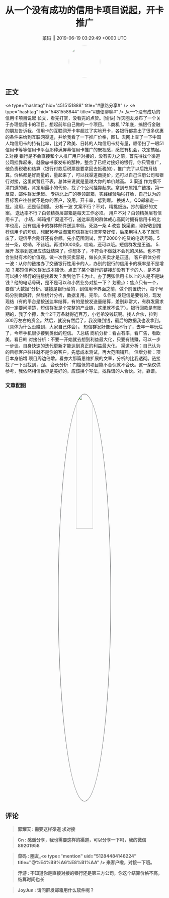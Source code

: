 <h1 align="center">从一个没有成功的信用卡项目说起，开卡推广</h1>




<p align="center">
    <a>菜码 || 2019-06-19 03:29:49 &#43;0000 UTC</a>
</p>

<div align="center">
    <img src="https://images.zsxq.com/FueDmlW3q5mopmQnkA2SS87jcU_O?e=1590940799&amp;token=kIxbL07-8jAj8w1n4s9zv64FuZZNEATmlU_Vm6zD:7jTAsQqmruyRZi7Goh_rW0IyvJs=" width="100" height="100" style="border:1px solid;border-radius:50%; color:#ffffff"/>
</div>




## 正文

<div>
&lt;e type=&#34;hashtag&#34; hid=&#34;4515151888&#34; title=&#34;#思路分享#&#34; /&gt; &lt;e type=&#34;hashtag&#34; hid=&#34;5481558844&#34; title=&#34;#随便聊聊#&#34; /&gt; 从一个没有成功的信用卡项目说起
长文，看完打赏，没看完的点赞。[愉快]
昨天圈友发布了一个关于办理信用卡的项目。想起前年自己做的一个项目。
1.商机
17年底，搞银行金融的朋友告诉我，信用卡的互联网开卡率超过了实地开卡，各银行都拿出了很多优惠的条件来给到互联网渠道，并给我看了一下推广价格，图1。去网上查了一下中国人均信用卡的持有比率，比对了欧美、日韩的人均信用卡持有量，顺带扫了一眼51信用卡等等信用卡平台那种满屏幕信用卡推广的既视感，感觉有机会，决定搞起。
2.对接
银行是不会直接和个人推广用户对接的，没有实力之前，首先得找个渠道公司挂靠起来，就像@书豪发布的那种，整合了已经对接好的银行，你只管推广，他负责税收和结算（银行付款后税票是要拿回去抵税的），推广完了以后按月结算。价格都是好商量的，量起来了，可以找渠道商提价，还可以自己注册公司和银行对接，这里就暂且不表，总体来说就是量越大你的单价越高。
3.渠道
作为摸不清门道的我，肯定用最小的代价，找了个公司挂靠起来。拿到专属推广链接，第一反应，邮件群发走起。
专挑北上广的英领邮箱，实践经验啪啪打脸，自己认为的目标客户往往就不是你的客户，没用，开卡率，低到爆。
换拨人，QQ邮箱走一批。没用，还是低到爆。
分析一波
文案不行？不对，精挑细选，抄的最好的文案。
送达率不行？白领精英层邮箱是每天工作必须。
用户不对？白领精英层有信用卡了。
小结，邮箱推广渠道不行，送达率高的群体戒心高同时拥有信用卡的比率也高，没有信用卡的群体邮件送达率低。死路一条
4.改变
换渠道，刚好收到推荐信用卡的短信，想起16年做淘宝短信群发引流非常好使，后来用得人多了就荒废了，短信平台刚好还有余额。先小范围测试，弄了2000个吃货的电话号码，5分一条，哎呦，不错哦。再试10000条，哎呦，还可以哦。短信群发是王道。
5.展开
故事到这里应该就结束了，你想多了，不符合不做就不会死的风格。也不符合生财有术的价值观。做一次性买卖容易，做长久买卖才是正道。
客户群体分析一波：从你的链接办了交通银行性用卡的人，办别的银行的信用卡的概率是不是增加 ？那短信再次群发成本降低。点击了某个银行的链接却没有下卡的人，是不是可以换个银行的链接接着发？发到他下卡为止。办了两张信用卡以上的人是不是缺钱？他的电话号码，是不是可以和小贷业务对接一下？
划重点：焦点只有一个，要做“大数据”分析。链接是银行给的，到信用卡界面之前，做个前置统计，每个号码分别做跳转，然后统计分析，数据复用。完毕。
6.作死
发短信是要钱的，现发现结（有的平台是按送达率结算，有的是按发送量结算，差别非常大，有群发需求的一定要问清楚，短信群发是个完整的产业链，这里就不说了）。银行回款是有账期的，我了个擦，发个2千万条就得近百万，小老弟没钱玩啊。找人合伙，拉到300万左右的资金。然后，就没有然后了，我没赚到钱，最后的数据我也没拿到。（具体为什么没赚到，大家自己体会）。
短信群发好像已经不行了，去年一年玩烂了，今年手机很少接到类似的短信。
7.总结 
商机分析：看占有率，看广告，看欧美，看日韩
对接分析：不要一开始就去想到利益最大化，只要有钱赚，可以一步一步谈。自身快速的迭代更新才能达到真正的利益最大化。
渠道分析：自己认为的目标客户往往就不是你的客户，先低成本测试，再大范围铺开。
倍增分析：项目本身倍增 项目周边倍增。看亦大那篇思维扩展的文章，分析的比我透彻。链接找了一下没找到，囧。
合伙分析：门槛低的项目能不合伙就不合伙。这一条仅供参考，我依然相信世界是美好的。应该换个写法，找靠谱的人合伙。对，靠谱。
</div>

### 文章配图

<div class="image" align="center">

<img src="https://images.zsxq.com/FjhkIP7YnMkmPvqGExb8zmLMawo_?imageMogr2/auto-orient/thumbnail/800x/format/jpg/blur/1x0/quality/75&amp;e=1590940799&amp;token=kIxbL07-8jAj8w1n4s9zv64FuZZNEATmlU_Vm6zD:lvWNB_3rglygPrGsLbV1ek0vA10=" width="33%" height="33%" style="border:1px solid;border-radius:50%; color:#3c3f41"/>

</div>


## 评论

<div align="left">
<div>

<blockquote >
<span> <strong>郭耀天 : 需要这样渠道 求对接 </strong></span>
</blockquote>

<blockquote >
<span> <strong>Cn : 感谢分享，我也需要这样的渠道，可以分享一下吗，我的微信89201958 </strong></span>
</blockquote>

<blockquote >
<span> <strong>菜码 : 圈友_&lt;e type=&#34;mention&#34; uid=&#34;51284484148224&#34; title=&#34;@%E4%B9%A6%E8%B1%AA&#34; /&gt; 来客户啦，对接一下哦。 </strong></span>
</blockquote>

<blockquote >
<span> <strong>浮游 : 不知道你是直接对接的银行还是第三方公司，你这个结算价格不高，结算时间也长 </strong></span>
</blockquote>

<blockquote >
<span> <strong>JoyJun : 请问群发邮箱用什么软件呢？ </strong></span>
</blockquote>

</div>
</div>